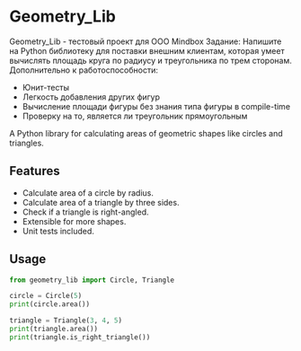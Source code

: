 # Geometry_Lib
Geometry_Lib - тестовый проект для ООО Mindbox
Задание:
Напишите на Python библиотеку для поставки внешним клиентам, которая умеет вычислять площадь круга по радиусу и треугольника по трем сторонам.
Дополнительно к работоспособности:
- Юнит-тесты
- Легкость добавления других фигур
- Вычисление площади фигуры без знания типа фигуры в compile-time
- Проверку на то, является ли треугольник прямоугольным

A Python library for calculating areas of geometric shapes like circles and triangles.

## Features

- Calculate area of a circle by radius.
- Calculate area of a triangle by three sides.
- Check if a triangle is right-angled.
- Extensible for more shapes.
- Unit tests included.

## Usage

```python
from geometry_lib import Circle, Triangle

circle = Circle(5)
print(circle.area())

triangle = Triangle(3, 4, 5)
print(triangle.area())
print(triangle.is_right_triangle())

